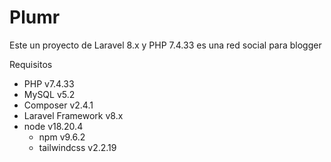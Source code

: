 # Plumr

Este un proyecto de Laravel 8.x y PHP 7.4.33 es una red social para blogger

Requisitos
- PHP v7.4.33
- MySQL v5.2
- Composer v2.4.1
- Laravel Framework v8.x
- node v18.20.4
  - npm v9.6.2 
  - tailwindcss v2.2.19
